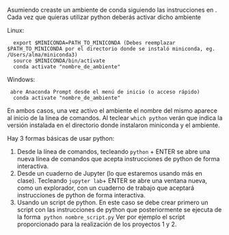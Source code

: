 Asumiendo creaste un ambiente de conda siguiendo las instrucciones en . Cada vez que quieras utilizar python deberás activar dicho ambiente

Linux: 
```
  export $MINICONDA=PATH_TO_MINICONDA (Debes reemplazar $PATH_TO_MINICONDA por el directorio donde se instaló miniconda, eg. /Users/alma/miniconda3)
  source $MINICONDA/bin/activate
  conda activate "nombre_de_ambiente" 
```

  
Windows:
 ```
  abre Anaconda Prompt desde el menú de inicio (o acceso rápido)
  conda activate "nombre_de_ambiente"
 ```
  
En ambos casos, una vez activo el ambiente el nombre del mismo aparece al inicio de la linea de comandos. Al teclear `which python` verán
que indica la versión instalada en el directorio donde instalaron miniconda y el ambiente. 

Hay 3 formas básicas de usar python:
  1) Desde la línea de comandos, tecleando `python` + ENTER se abre una nueva línea de comandos que acepta instrucciones de python de forma interactiva. 
  2) Desde un cuaderno de Jupyter (lo que estaremos usando más en clase). Tecleando `jupyter lab`+ ENTER se abre una ventana nueva, como un explorador, con un cuaderno de trabajo que aceptará instrucciones de python de forma interactiva. 
  3) Usando un script de python. En este caso se debe crear primero un script con las instrucciones de python que posteriormente se ejecuta de la forma
 `python nombre_script.py` Ver por ejemplo el script proporcionado para la realización de los proyectos 1 y 2.
 
 

